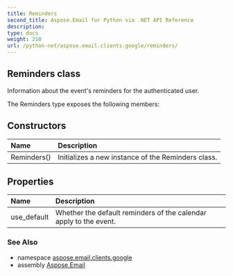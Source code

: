 ```yaml
---
title: Reminders
second_title: Aspose.Email for Python via .NET API Reference
description: 
type: docs
weight: 210
url: /python-net/aspose.email.clients.google/reminders/
---
```


## Reminders class

Information about the event's reminders for the authenticated user.

The Reminders type exposes the following members:
## Constructors
| Name | Description |
| :- | :- |
|Reminders()|Initializes a new instance of the Reminders class.|
## Properties
| Name | Description |
| :- | :- |
|use_default|Whether the default reminders of the calendar apply to the event.|

### See Also

* namespace [aspose.email.clients.google](/python-net/aspose.email.clients.google/)
* assembly [Aspose.Email](/python-net/)


